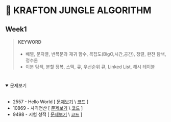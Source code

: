 # 🌱 KRAFTON JUNGLE ALGORITHM

## Week1

> #### KEYWORD
>
> - 배열, 문자열, 반복문과 재귀 함수, 복잡도(BigO,시간,공간), 정렬, 완전 탐색, 정수론
> - 이분 탐색, 분할 정복, 스택, 큐, 우선순위 큐, Linked List, 해시 테이블
>
> #

<details open>
<summary>문제보기</summary>
<br>

- 2557 - Hello World [ [문제보기](https://www.acmicpc.net/problem/2557) \ [코드](week1/2557.py) ]
- 10869 - 사칙연산 [ [문제보기](https://www.acmicpc.net/problem/10869) \ [코드](week1/10869.py) ]
- 9498 - 시험 성적 [ [문제보기](https://www.acmicpc.net/problem/9498) \ [코드](week1/9498.py) ]
</details>
